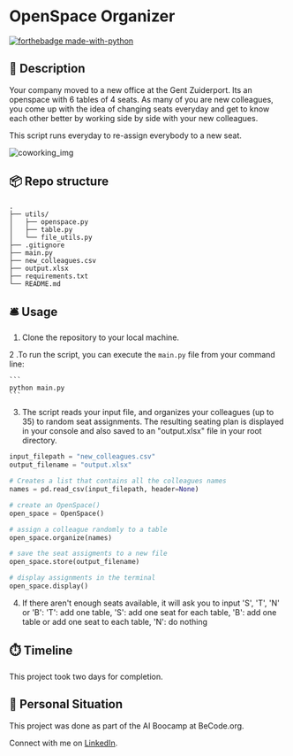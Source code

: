 # OpenSpace Organizer
[![forthebadge made-with-python](https://ForTheBadge.com/images/badges/made-with-python.svg)](https://www.python.org/)


## 🏢 Description

Your company moved to a new office at the Gent Zuiderport. Its an openspace with 6 tables of 4 seats. As many of you are new colleagues, you come up with the idea of changing seats everyday and get to know each other better by working side by side with your new colleagues. 

This script runs everyday to re-assign everybody to a new seat.

![coworking_img](https://images.unsplash.com/photo-1519389950473-47ba0277781c?w=600&auto=format&fit=crop&q=60&ixlib=rb-4.0.3&ixid=M3wxMjA3fDB8MHxzZWFyY2h8NDd8fGRpdmVyc2UlMjB0ZWFtfGVufDB8fDB8fHwy)

## 📦 Repo structure

```
.
├── utils/
│   ├── openspace.py
│   ├── table.py
│   └── file_utils.py
├── .gitignore
├── main.py
├── new_colleagues.csv
├── output.xlsx
├── requirements.txt
└── README.md
```

## 🛎️ Usage

1. Clone the repository to your local machine.

2 .To run the script, you can execute the `main.py` file from your command line:

    ```
    python main.py
    ```

3. The script reads your input file, and organizes your colleagues (up to 35) to random seat assignments. The resulting seating plan is displayed in your console and also saved to an "output.xlsx" file in your root directory.

```python
input_filepath = "new_colleagues.csv"
output_filename = "output.xlsx"

# Creates a list that contains all the colleagues names
names = pd.read_csv(input_filepath, header=None)

# create an OpenSpace()
open_space = OpenSpace()

# assign a colleague randomly to a table
open_space.organize(names)

# save the seat assigments to a new file
open_space.store(output_filename)

# display assignments in the terminal
open_space.display()
```
4. If there aren't enough seats available, it will ask you to input 'S', 'T', 'N' or 'B':
    'T': add one table, 
    'S': add one seat for each table, 
    'B': add one table or add one seat to each table, 
    'N': do nothing

## ⏱️ Timeline

This project took two days for completion.

## 📌 Personal Situation
This project was done as part of the AI Boocamp at BeCode.org. 

Connect with me on [LinkedIn](www.linkedin.com/in/zelimkhan-jachichanov-54b9231a7).
